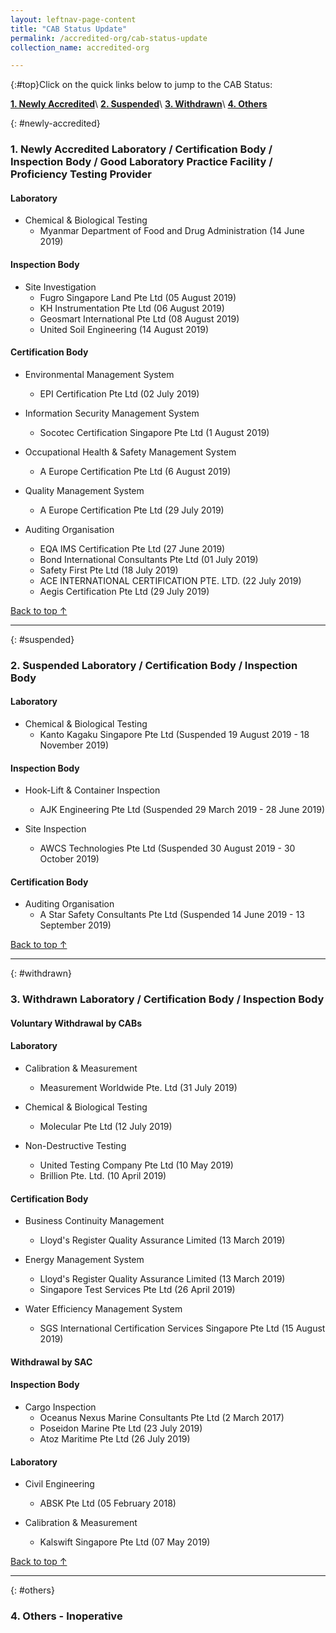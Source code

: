 ```yaml
---
layout: leftnav-page-content
title: "CAB Status Update"
permalink: /accredited-org/cab-status-update
collection_name: accredited-org

---
```


{:#top}Click on the quick links below to jump to the CAB Status:

**[1. Newly Accredited](#newly-accredited)**\\
**[2. Suspended](#suspended)**\\
**[3. Withdrawn](#withdrawn)**\\
**[4. Others](#others)**

{: #newly-accredited}
### 1. Newly Accredited Laboratory / Certification Body / Inspection Body / Good Laboratory Practice Facility / Proficiency Testing Provider 

#### Laboratory

* Chemical & Biological Testing
  * Myanmar Department of Food and Drug Administration (14 June 2019)

#### Inspection Body

* Site Investigation
  * Fugro Singapore Land Pte Ltd (05 August 2019)
  * KH Instrumentation Pte Ltd (06 August 2019)
  * Geosmart International Pte Ltd (08 August 2019)
  * United Soil Engineering (14 August 2019)

#### Certification Body    

* Environmental Management System 
  * EPI Certification Pte Ltd (02 July 2019)
  
* Information Security Management System
  * Socotec Certification Singapore Pte Ltd (1 August 2019)

* Occupational Health & Safety Management System 
  * A Europe Certification Pte Ltd (6 August 2019)

* Quality Management System 
  * A Europe Certification Pte Ltd (29 July 2019)

* Auditing Organisation
  * EQA IMS Certification Pte Ltd (27 June 2019)
  * Bond International Consultants Pte Ltd (01 July 2019)
  * Safety First Pte Ltd (18 July 2019)
  * ACE INTERNATIONAL CERTIFICATION PTE. LTD. (22 July 2019)
  * Aegis Certification Pte Ltd (29 July 2019) 

[Back to top ↑](#top)

---

{: #suspended}
### 2. Suspended Laboratory / Certification Body / Inspection Body 

#### Laboratory
* Chemical & Biological Testing
  * Kanto Kagaku Singapore Pte Ltd (Suspended 19 August 2019 - 18 November 2019)
  
#### Inspection Body
* Hook-Lift & Container Inspection 
  * AJK Engineering Pte Ltd (Suspended 29 March 2019 - 28 June 2019)
  
* Site Inspection
  * AWCS Technologies Pte Ltd (Suspended 30 August 2019 - 30 October 2019)
  
#### Certification Body    
* Auditing Organisation 
  * A Star Safety Consultants Pte Ltd (Suspended 14 June 2019 - 13 September 2019)

[Back to top ↑](#top)

---

{: #withdrawn}
### 3. Withdrawn Laboratory / Certification Body / Inspection Body 

#### **Voluntary Withdrawal by CABs**

#### Laboratory

* Calibration & Measurement
  * Measurement Worldwide Pte. Ltd (31 July 2019)
  
* Chemical & Biological Testing
  * Molecular Pte Ltd (12 July 2019)
  
* Non-Destructive Testing
  * United Testing Company Pte Ltd (10 May 2019)
  * Brillion Pte. Ltd. (10 April 2019)

#### Certification Body

* Business Continuity Management
  * Lloyd's Register Quality Assurance Limited (13 March 2019)  
  
* Energy Management System
  * Lloyd's Register Quality Assurance Limited (13 March 2019)
  * Singapore Test Services Pte Ltd (26 April 2019)
  
* Water Efficiency Management System
  * SGS International Certification Services Singapore Pte Ltd (15 August 2019)
  
#### **Withdrawal by SAC**

#### Inspection Body

* Cargo Inspection
  * Oceanus Nexus Marine Consultants Pte Ltd (2 March 2017)
  * Poseidon Marine Pte Ltd (23 July 2019)
  * Atoz Maritime Pte Ltd (26 July 2019)

#### Laboratory

* Civil Engineering
  * ABSK Pte Ltd (05 February 2018)
  
* Calibration & Measurement 
  * Kalswift Singapore Pte Ltd (07 May 2019)

[Back to top ↑](#top)

---

{: #others}
### 4. Others - Inoperative
 
